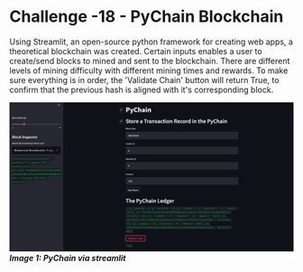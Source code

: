 # Challenge -18 - PyChain Blockchain

Using Streamlit, an open-source python framework for creating web apps, a theoretical blockchain was created. Certain inputs enables a user to create/send blocks to mined and sent to the blockchain. There are different levels of mining difficulty with different mining times and rewards. To make sure everything is in order, the 'Validate Chain' button will return True, to confirm that the previous hash is aligned with it's corresponding block. 

![](Images/version2.PNG)
***Image 1: PyChain via streamlit***
